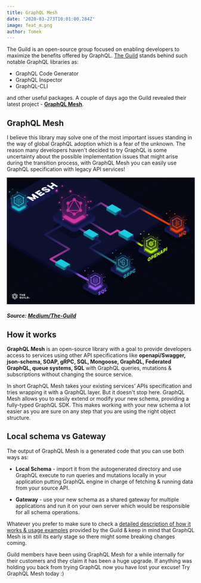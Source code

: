 ```yaml
---
title: GraphQL Mesh
date: '2020-03-273T10:01:00.284Z'
image: feat_m.png
author: Tomek
---
```


The Guild is an open-source group focused on enabling developers to maximize the benefits offered by GraphQL. [The Guild](https://github.com/the-guild-org/Stack) stands behind such notable GraphQL libraries as:

- GraphQL Code Generator
- GraphQL Inspector
- GraphQL-CLI

and other useful packages. A couple of days ago the Guild revealed their latest project - **[GraphQL Mesh](https://github.com/Urigo/graphql-mesh)**.


## GraphQL Mesh

I believe this library may solve one of the most important issues standing in the way of global GraphQL adoption which is a fear of the unknown. The reason many developers haven't decided to try GraphQL is some uncertainty about the possible implementation issues that might arise during the transition process, with GraphQL Mesh you can easily use GraphQL specification with legacy API services!

![GraphQL Mesh](gql_m.png)
##### Source: [Medium/The-Guild](https://medium.com/the-guild/graphql-mesh-query-anything-run-anywhere-433c173863b5)


## How it works

**GraphQL Mesh** is an open-source library with a goal to provide developers access to services using other API specifications like **openapi/Swagger, json-schema, SOAP, gRPC, SQL, Mongoose, GraphQL, Federated GraphQL, queue systems, SQL** with GraphQL queries, mutations & subscriptions without changing the source service.

In short GraphQL Mesh takes your existing services’ APIs specification and tries wrapping it with a GraphQL layer. But it doesn't stop here. GraphQL Mesh allows you to easily extend or modify your new schema, providing a fully-typed GraphQL SDK. This makes working with your new schema a lot easier as you are sure on any step that you are using the right object structure.


## Local schema vs Gateway

The output of GraphQL Mesh is a generated code that you can use both ways as:

- **Local Schema** - import it from the autogenerated directory and use GraphQL execute to run queries and mutations locally in your application putting GraphQL engine in charge of fetching & running data from your source API.

- **Gateway** - use your new schema as a shared gateway for multiple applications and run it on your own server which would be responsible for all schema operations.

Whatever you prefer to make sure to check a [detailed description of how it works & usage examples](https://medium.com/the-guild/graphql-mesh-query-anything-run-anywhere-433c173863b5) provided by the Guild & keep in mind that GraphQL Mesh is in still its early stage so there might some breaking changes coming.

Guild members have been using GraphQL Mesh for a while internally for their customers and they claim it has been a huge upgrade. If anything was holding you back from trying GraphQL now you have lost your excuse! Try GraphQL Mesh today :)
